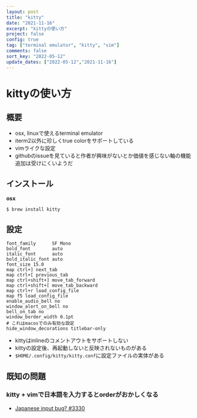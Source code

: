 ```yaml
---
layout: post
title: "kitty"
date: "2021-11-16"
excerpt: "kittyの使い方"
project: false
config: true
tag: ["terminal emulator", "kitty", "vim"]
comments: false
sort_key: "2022-05-12"
update_dates: ["2022-05-12","2021-11-16"]
---
```


# kittyの使い方

## 概要
 - osx, linuxで使えるterminal emulator
 - iterm2以外に珍しくtrue colorをサポートしている
 - vimライクな設定
 - githubのissueを見ていると作者が興味がないとか価値を感じない軸の機能追加は受けにくいようだ

## インストール

**osx**  

```console
$ brew install kitty
```

## 設定

```config
font_family      SF Mono
bold_font        auto
italic_font      auto
bold_italic_font auto
font_size 15.0
map ctrl+] next_tab
map ctrl+[ previous_tab
map ctrl+shift+] move_tab_forward
map ctrl+shift+[ move_tab_backward
map ctrl+r load_config_file
map f5 load_config_file
enable_audio_bell no
window_alert_on_bell no
bell_on_tab no
window_border_width 0.1pt
# これはmacosでのみ有効な設定
hide_window_decorations titlebar-only
```

 - kittyはinlineのコメントアウトをサポートしない
 - kittyの設定後、再起動しないと反映されないものがある
 - `$HOME/.config/kitty/kitty.conf`に設定ファイルの実体がある

## 既知の問題

### kitty + vimで日本語を入力するとorderがおかしくなる
 - [Japanese input bug? #3330](https://github.com/kovidgoyal/kitty/issues/3330)
